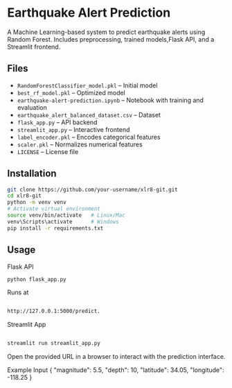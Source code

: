 # Earthquake Alert Prediction

A Machine Learning-based system to predict earthquake alerts using Random Forest. Includes preprocessing, trained models,Flask API, and a Streamlit frontend.

## Files

- `RandomForestClassifier_model.pkl` – Initial model  
- `best_rf_model.pkl` – Optimized model  
- `earthquake-alert-prediction.ipynb` – Notebook with training and evaluation  
- `earthquake_alert_balanced_dataset.csv` – Dataset  
- `flask_app.py` – API backend  
- `streamlit_app.py` – Interactive frontend  
- `label_encoder.pkl` – Encodes categorical features  
- `scaler.pkl` – Normalizes numerical features  
- `LICENSE` – License file  

## Installation

```bash
git clone https://github.com/your-username/xlr8-git.git
cd xlr8-git
python -m venv venv
# Activate virtual environment
source venv/bin/activate   # Linux/Mac
venv\Scripts\activate      # Windows
pip install -r requirements.txt
```
## Usage

Flask API
```bash
python flask_app.py
```

Runs at 
```bash

http://127.0.0.1:5000/predict.
```
Streamlit App

```bash

streamlit run streamlit_app.py
```

Open the provided URL in a browser to interact with the prediction interface.

Example Input
{
  "magnitude": 5.5,
  "depth": 10,
  "latitude": 34.05,
  "longitude": -118.25
}
